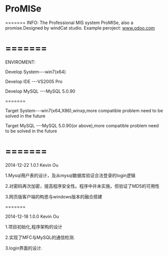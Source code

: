 ﻿ProMISe
=======
=======
INFO:
The Professional MIS system ProMISe, also a promise.Designed by windCat studio.
Example peroject: www.odoo.com

=======
=======
ENVIROMENT:

Develop System---win7(x64)

Develop IDE   ---VS2005 Pro

Develop MySQL ---MySQL 5.0.90

=======

Target System---win7(x64,X86),winxp,more compatible problem need to be solved in the future

Target MySQL ---MySQL 5.0.90(or above),more compatible problem need to be solved in the future

=======
=======


2014-12-22 1.0.1 Kevin Ou

1.Mysql用户表的设计，及从mysql数据库验证合法登录的login逻辑

2.对密码再次加密，提高程序安全性。程序中并未实施，但验证了MD5的可用性

3.网页版客户端的构思与windows版本的融合搭建

=======

2014-12-18 1.0.0 Kevin Ou

1.项目初始化,程序架构的设计
  
2.实现了MFC与MySQL的通信检测.

3.login界面的设计.

